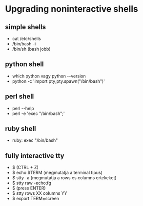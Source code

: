 # Upgrading noninteractive shells
## simple shells
* cat /etc/shells
* /bin/bash -i
* /bin/sh (bash jobb)
## python shell
* which python vagy python --version
* python -c 'import pty;pty.spawn("/bin/bash")'
## perl shell
* perl --help
* perl -e 'exec "/bin/bash";'
## ruby shell
* ruby: exec "/bin/bash"
## fully interactive tty
* $ (CTRL + Z)
* $ echo $TERM (megmutatja a terminal tipus)
* $ stty -a (megmutatja a rows es columns ertekeket)
* $ stty raw -echo;fg
* $ (press ENTER)
* $ stty rows XX columns YY
* $ export TERM=screen
